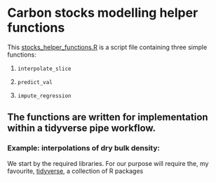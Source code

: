 # Carbon stocks modelling helper functions

This [stocks_helper_functions.R](stocks_helper_functions.R) is a script file containing three simple functions:

1. `interpolate_slice`

1. `predict_val`

1. `impute_regression`

## The functions are written for implementation within a tidyverse pipe workflow.

### Example: interpolations of dry bulk density:

We start by the required libraries. For our purpose will require the, my favourite, [tidyverse](https://www.tidyverse.org/), a collection of R packages 


```







```


